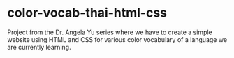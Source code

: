 # color-vocab-thai-html-css
Project from the Dr. Angela Yu series where we have to create a simple website using HTML and CSS for various color vocabulary of a language we are currently learning.
